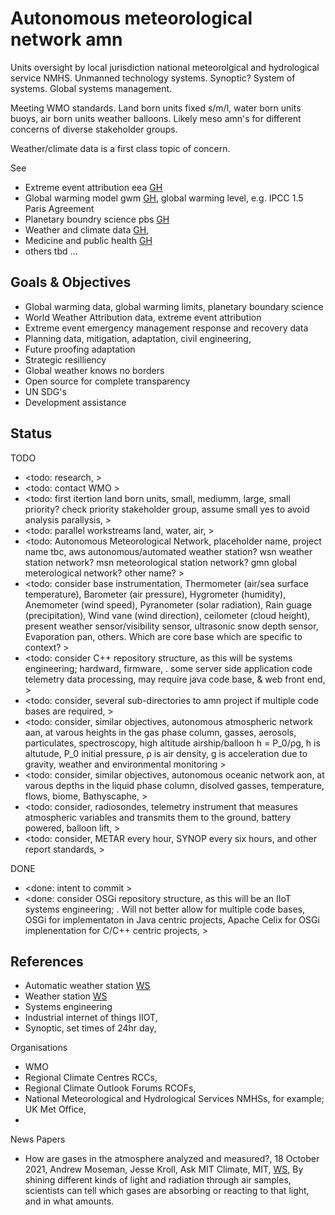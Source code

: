 # Autonomous meteorological network amn

Units oversight by local jurisdiction national meteorolgical and hydrological service NMHS. Unmanned technology systems. Synoptic? System of systems. Global systems management.

Meeting WMO standards. Land born units fixed s/m/l, water born units buoys, air born units weather balloons. Likely meso amn's for different concerns of diverse stakeholder groups.

Weather/climate data is a first class topic of concern. 

See 
* Extreme event attribution eea [GH](https://github.com/YorkEarwaker/Climate-Model/tree/main/eea)
* Global warming model gwm [GH](https://github.com/YorkEarwaker/Climate-Model/tree/main/gwm), global warming level, e.g. IPCC 1.5 Paris Agreement
* Planetary boundry science pbs [GH](https://github.com/YorkEarwaker/Climate-Model/tree/main/pbs)
* Weather and climate data [GH](https://github.com/YorkEarwaker/Climate-Model/tree/main/data), 
* Medicine and public health [GH](https://github.com/YorkEarwaker/Climate-Model/tree/main/mph)
* others tbd ...

## Goals & Objectives

* Global warming data, global warming limits, planetary boundary science
* World Weather Attribution data, extreme event attribution
* Extreme event emergency management response and recovery data
* Planning data, mitigation, adaptation, civil engineering, 
* Future proofing adaptation
* Strategic resilliency 
* Global weather knows no borders
* Open source for complete transparency
* UN SDG's
* Development assistance

## Status

TODO
* <todo: research, >
* <todo: contact WMO >
* <todo: first itertion land born units, small, mediumm, large, small priority? check priority stakeholder group, assume small yes to avoid analysis parallysis, >
* <todo: parallel workstreams land, water, air, >
* <todo: Autonomous Meteorological Network, placeholder name, project name tbc, aws autonomous/automated weather station? wsn weather station network? msn meteorological station network? gmn global meterological network? other name?  >
* <todo: consider base instrumentation, Thermometer (air/sea surface temperature), Barometer (air pressure), Hygrometer (humidity), Anemometer (wind speed), Pyranometer (solar radiation), Rain guage (precipitation), Wind vane (wind direction), ceilometer (cloud height), present weather sensor/visibility sensor, ultrasonic snow depth sensor, Evaporation pan, others. Which are core base which are specific to context? >
* <todo: consider C++ repository structure, as this will be systems engineering; hardward, firmware, . some server side application code telemetry data processing, may require java code base, & web front end, >
* <todo: consider, several sub-directories to amn project if multiple code bases are required, >
* <todo: consider, similar objectives, autonomous atmospheric network aan, at varous heights in the gas phase column, gasses, aerosols, particulates, spectroscopy, high altitude airship/balloon h = P_0/ρg, h is altutude, P_0 initial pressure, ρ is air density, g is acceleration due to gravity, weather and environmental monitoring >
* <todo: consider, similar objectives, autonomous oceanic network aon, at varous depths in the liquid phase column, disolved gasses, temperature, flows, biome, Bathyscaphe, >
* <todo: consider, radiosondes, telemetry instrument that measures atmospheric variables and transmits them to the ground, battery powered, balloon lift, >
* <todo: consider, METAR every hour, SYNOP every six hours, and other report standards, >

DONE
* <done: intent to commit >
* <done: consider OSGi repository structure, as this will be an IIoT systems engineering; . Will not better allow for multiple code bases, OSGi for implementaton in Java centric projects, Apache Celix for OSGi implenentation for C/C++ centric projects, >

## References

* Automatic weather station [WS](https://en.wikipedia.org/wiki/Automatic_weather_station)
* Weather station [WS](https://en.wikipedia.org/wiki/Weather_station)
* Systems engineering
* Industrial internet of things IIOT,
* Synoptic, set times of 24hr day,

Organisations
* WMO
* Regional Climate Centres RCCs,
* Regional Climate Outlook Forums RCOFs,
* National Meteorological and Hydrological Services NMHSs, for example; UK Met Office, 
* 

News Papers
* How are gases in the atmosphere analyzed and measured?, 18 October 2021, Andrew Moseman, Jesse Kroll, Ask MIT Climate, MIT, [WS](https://climate.mit.edu/ask-mit/how-are-gases-atmosphere-analyzed-and-measured), By shining different kinds of light and radiation through air samples, scientists can tell which gases are absorbing or reacting to that light, and in what amounts.
 

